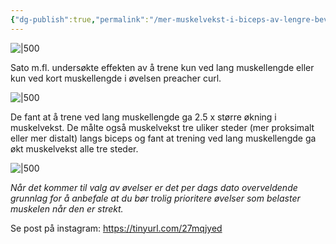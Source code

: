 ```yaml
---
{"dg-publish":true,"permalink":"/mer-muskelvekst-i-biceps-av-lengre-bevegelse/"}
---
```



![|500](https://i.imgur.com/7KiX4hl.png)

Sato m.fl. undersøkte effekten av å trene kun ved lang muskellengde eller kun ved kort muskellengde i øvelsen preacher curl. 

![|500](https://i.imgur.com/oigPLcK.png)


De fant at å trene ved lang muskellengde ga 2.5 x større økning i muskelvekst. De målte også muskelvekst tre uliker steder (mer proksimalt eller mer distalt) langs biceps og fant at trening ved lang muskellengde ga økt muskelvekst alle tre steder.

![|500](https://i.imgur.com/hWQG8By.png)


*Når det kommer til valg av øvelser er det per dags dato overveldende grunnlag for å anbefale at du bør trolig prioritere øvelser som belaster muskelen når den er strekt.*  

Se post på instagram: https://tinyurl.com/27mqjyed